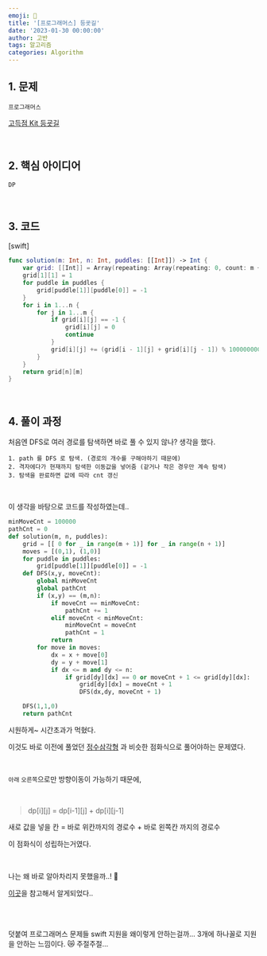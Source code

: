 ```yaml
---
emoji: 🧶
title: '[프로그래머스] 등굣길'
date: '2023-01-30 00:00:00'
author: 고반
tags: 알고리즘
categories: Algorithm
---
```


## 1. 문제

`프로그래머스`

[고득점 Kit 등굣길](https://school.programmers.co.kr/learn/courses/30/lessons/42898)


<br/>

## 2. 핵심 아이디어

`DP`

<br/>

## 3. 코드

[swift]
```swift
func solution(m: Int, n: Int, puddles: [[Int]]) -> Int {
    var grid: [[Int]] = Array(repeating: Array(repeating: 0, count: m + 1), count: m + 1)
    grid[1][1] = 1
    for puddle in puddles {
        grid[puddle[1]][puddle[0]] = -1
    }
    for i in 1...n {
        for j in 1...m {
            if grid[i][j] == -1 {
                grid[i][j] = 0
                continue
            }
            grid[i][j] += (grid[i - 1][j] + grid[i][j - 1]) % 1000000007
        }
    }
    return grid[n][m]
}
```

<br/>

## 4. 풀이 과정

처음엔 DFS로 여러 경로를 탐색하면 바로 풀 수 있지 않나? 생각을 했다.

    1. path 를 DFS 로 탐색. (경로의 개수를 구해야하기 때문에)
    2. 격자에다가 현재까지 탐색한 이동값을 넣어줌 (같거나 작은 경우만 계속 탐색)
    3. 탐색을 완료하면 값에 따라 cnt 갱신

<br/>

이 생각을 바탕으로 코드를 작성하였는데..

```python
minMoveCnt = 100000
pathCnt = 0
def solution(m, n, puddles):
    grid = [[ 0 for _ in range(m + 1)] for _ in range(n + 1)]
    moves = [(0,1), (1,0)]
    for puddle in puddles:
        grid[puddle[1]][puddle[0]] = -1
    def DFS(x,y, moveCnt):
        global minMoveCnt
        global pathCnt
        if (x,y) == (m,n):
            if moveCnt == minMoveCnt:
                pathCnt += 1
            elif moveCnt < minMoveCnt:
                minMoveCnt = moveCnt
                pathCnt = 1
            return
        for move in moves:
            dx = x + move[0]
            dy = y + move[1]
            if dx <= m and dy <= n:
                if grid[dy][dx] == 0 or moveCnt + 1 <= grid[dy][dx]:
                    grid[dy][dx] = moveCnt + 1
                    DFS(dx,dy, moveCnt + 1)

    DFS(1,1,0)
    return pathCnt
```

시원하게~ 시간초과가 먹혔다.

이것도 바로 이전에 풀었던 [정수삼각형](https://gobanest.com/algorithm/programmers/정수%20삼각형/) 과 비슷한 점화식으로 풀어야하는 문제였다.

<br/>

`아래` `오른쪽`으로만 방향이동이 가능하기 때문에,

<br/>

> dp[i][j] = dp[i-1][j] + dp[i][j-1]

새로 값을 넣을 칸 = 바로 위칸까지의 경로수 + 바로 왼쪽칸 까지의 경로수

이 점화식이 성립하는거였다.

<br/>

나는 왜 바로 알아차리지 못했을까..! 🥲

[이곳](https://dev-note-97.tistory.com/141)을 참고해서 알게되었다..

<br/>
<br/>

덧붙여 프로그래머스 문제들 swift 지원을 왜이렇게 안하는걸까... 3개에 하나꼴로 지원을 안하는 느낌이다. 😿 주절주절...

<br/>


```toc

```
